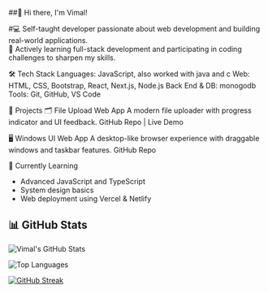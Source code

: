 ##👋 Hi there, I'm Vimal!

#💻 Self-taught developer passionate about web development and building real-world applications. <br>
🚀 Actively learning full-stack development and participating in coding challenges to sharpen my skills.

🛠️ Tech Stack
Languages: JavaScript, also worked with java and c
Web: HTML, CSS, Bootstrap, React, Next.js, Node.js
Back End & DB: monogodb
Tools: Git, GitHub, VS Code

📌 Projects
🗂️ File Upload Web App
A modern file uploader with progress indicator and UI feedback.
GitHub Repo | Live Demo

🖥️ Windows UI Web App
A desktop-like browser experience with draggable windows and taskbar features.
GitHub Repo

🧠 Currently Learning
<ul>
  <li>Advanced JavaScript and TypeScript</li>
  <li>System design basics</li>
  <li>Web deployment using Vercel & Netlify</li>
</ul>

## 📊 GitHub Stats

![Vimal's GitHub Stats](https://github-readme-stats.vercel.app/api?username=Vimal-79&show_icons=true&theme=github_dark&hide_border=false)

![Top Languages](https://github-readme-stats.vercel.app/api/top-langs/?username=Vimal-79&layout=compact&theme=github_dark&hide_border=false)

[![GitHub Streak](https://streak-stats.demolab.com?user=Vimal-79&theme=tokyonight&hide_border=false)](https://git.io/streak-stats)







<!--
**Vimal-79/Vimal-79** is a ✨ _special_ ✨ repository because its `README.md` (this file) appears on your GitHub profile.

Here are some ideas to get you started:

- 🔭 I’m currently working on ...
- 🌱 I’m currently learning ...
- 👯 I’m looking to collaborate on ...
- 🤔 I’m looking for help with ...
- 💬 Ask me about ...
- 📫 How to reach me: ...
- 😄 Pronouns: ...
- ⚡ Fun fact: ...
-->
